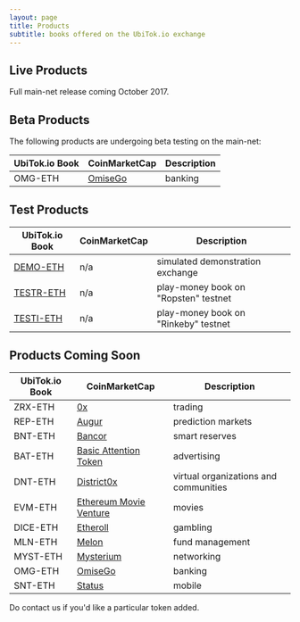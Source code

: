```yaml
---
layout: page
title: Products
subtitle: books offered on the UbiTok.io exchange
---
```


## Live Products

Full main-net release coming October 2017.

## Beta Products

The following products are undergoing beta testing on the main-net:

|UbiTok.io Book|CoinMarketCap|Description|
|------|----|----|
|OMG-ETH|[OmiseGo](https://coinmarketcap.com/assets/omisego/)|banking|

## Test Products

|UbiTok.io Book|CoinMarketCap|Description|
|------|----|----|
|[DEMO-ETH](http://ubitok.io/exchange/?pairId=DEMO-ETH&vu=1)|n/a|simulated demonstration exchange|
|[TESTR-ETH](http://ubitok.io/exchange/?pairId=TESTR-ETH&vu=1)|n/a|play-money book on "Ropsten" testnet|
|[TESTI-ETH](http://ubitok.io/exchange/?pairId=TESTI-ETH&vu=1)|n/a|play-money book on "Rinkeby" testnet|

## Products Coming Soon

|UbiTok.io Book|CoinMarketCap|Description|
|------|----|----|
|ZRX-ETH|[0x](https://coinmarketcap.com/assets/0x/)|trading|
|REP-ETH|[Augur](https://coinmarketcap.com/assets/augur/)|prediction markets|
|BNT-ETH|[Bancor](https://coinmarketcap.com/assets/bancor/)|smart reserves|
|BAT-ETH|[Basic Attention Token](https://coinmarketcap.com/assets/basic-attention-token/)|advertising|
|DNT-ETH|[District0x](https://coinmarketcap.com/assets/district0x/)|virtual organizations and communities|
|EVM-ETH|[Ethereum Movie Venture](https://coinmarketcap.com/assets/ethereum-movie-venture/)|movies|
|DICE-ETH|[Etheroll](https://coinmarketcap.com/assets/etheroll/)|gambling|
|MLN-ETH|[Melon](https://coinmarketcap.com/assets/melon/)|fund management|
|MYST-ETH|[Mysterium](https://coinmarketcap.com/assets/mysterium/)|networking|
|OMG-ETH|[OmiseGo](https://coinmarketcap.com/assets/omisego/)|banking|
|SNT-ETH|[Status](https://coinmarketcap.com/assets/status/)|mobile|

Do contact us if you'd like a particular token added.
